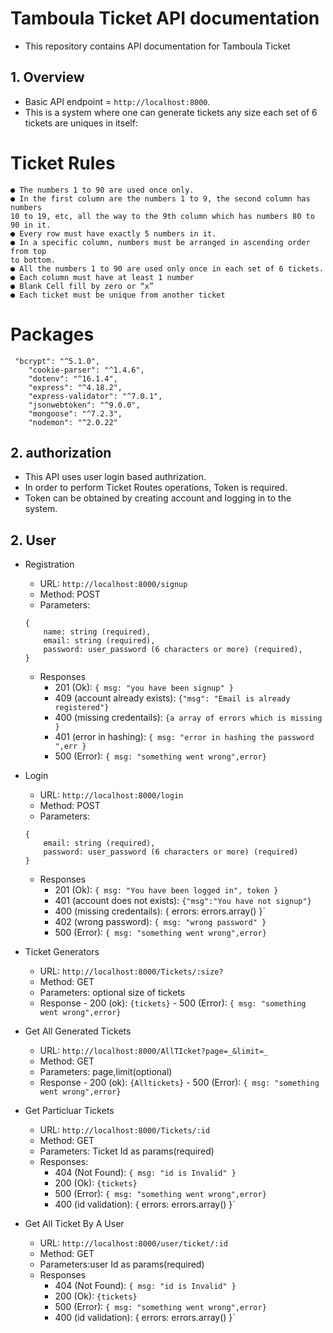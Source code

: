 # Tamboula Ticket API documentation
- This repository contains API documentation for Tamboula Ticket

## 1. Overview

- Basic API endpoint = `http://localhost:8000`.
- This is a system where one can generate tickets any size each set of 6 tickets are uniques in itself:

# Ticket Rules
```
● The numbers 1 to 90 are used once only.
● In the first column are the numbers 1 to 9, the second column has numbers
10 to 19, etc, all the way to the 9th column which has numbers 80 to 90 in it.
● Every row must have exactly 5 numbers in it.
● In a specific column, numbers must be arranged in ascending order from top
to bottom.
● All the numbers 1 to 90 are used only once in each set of 6 tickets.
● Each column must have at least 1 number
● Blank Cell fill by zero or “x”
● Each ticket must be unique from another ticket

```



# Packages

```
 "bcrypt": "^5.1.0",
    "cookie-parser": "^1.4.6",
    "dotenv": "^16.1.4",
    "express": "^4.18.2",
    "express-validator": "^7.0.1",
    "jsonwebtoken": "^9.0.0",
    "mongoose": "^7.2.3",
    "nodemon": "^2.0.22"
```

## 2. authorization

- This API uses user login based authrization.
- In order to perform Ticket Routes operations, Token is required.
- Token can be obtained by creating account and logging in to the system.


## 2. User
- Registration
    - URL: `http://localhost:8000/signup`
    - Method: POST
    - Parameters:
    ```
    {
        name: string (required),
        email: string (required),
        password: user_password (6 characters or more) (required),
    }
    ```
    - Responses
        - 201 (Ok): `{ msg: "you have been signup" }`
        - 409 (account already exists): `{"msg": "Email is already registered"}`
        - 400 (missing credentails): `{a array of errors which is missing }`
        - 401 (error in hashing): `{ msg: "error in hashing the password ",err }`
        - 500 (Error): `{ msg: "something went wrong",error}`

- Login
    - URL: `http://localhost:8000/login`
    - Method: POST
    - Parameters:
    ```
    {
        email: string (required),
        password: user_password (6 characters or more) (required)
    }
    ```
    - Responses
        - 201 (Ok): `{ msg: "You have been logged in", token }`
        - 401 (account does not exists): `{"msg":"You have not signup"}`
        - 400 (missing credentails): { errors: errors.array() }`
        - 402 (wrong password): `{ msg: "wrong password" }`
        - 500 (Error): `{ msg: "something went wrong",error}`


- Ticket Generators

    - URL: `http://localhost:8000/Tickets/:size?`
    - Method: GET
    - Parameters: optional size of tickets
    - Response
          - 200 (ok): `{tickets}`
          - 500 (Error): `{ msg: "something went wrong",error}`


- Get All Generated Tickets


    - URL: `http://localhost:8000/AllTIcket?page=_&limit=_`
    - Method: GET
    - Parameters: page,limit(optional)
    - Response
          - 200 (ok): `{Alltickets}`
          - 500 (Error): `{ msg: "something went wrong",error}`

- Get Particluar Tickets



    - URL: `http://localhost:8000/Tickets/:id`
    - Method: GET
    - Parameters: Ticket Id as params(required)
    - Responses:
        - 404 (Not Found): `{ msg: "id is Invalid" }`
        - 200 (Ok): `{tickets}`
        - 500 (Error): `{ msg: "something went wrong",error}`
        - 400 (id validation): { errors: errors.array() }`

- Get All Ticket By A User


    - URL: `http://localhost:8000/user/ticket/:id`
    - Method: GET
    - Parameters:user Id as params(required)
    - Responses
         - 404 (Not Found): `{ msg: "id is Invalid" }`
        - 200 (Ok): `{tickets}`
        - 500 (Error): `{ msg: "something went wrong",error}`
        - 400 (id validation): { errors: errors.array() }`
